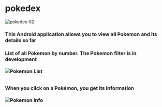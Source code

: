 # <h1>pokedex</h1>
![pokedex-02](https://user-images.githubusercontent.com/37731582/39818555-772a9ad0-53a1-11e8-8b5d-c4b6a1f9fdc2.png)
<h3>This Android application allows you to view all Pokemon and its details so far</h3>

<b><h3>List of all Pokemon by number. The Pokemon filter is in development</b><br><br>
![Pokemon List](https://image.ibb.co/kNSg2R/Sin_t_tulo.png "De 150 x 150 píxeles")<br><br>


<b>When you click on a Pokémon, you get its information</b><br><br>
![Pokemon Info](https://image.ibb.co/ftf7bm/Sin_t_tulo2.png "De 150 x 150 píxeles")<br><br>
